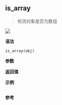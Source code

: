 ## is_array

> 检测对象是否为数组

![](https://img.shields.io/badge/-Array-blue)

**语法**

`is_array(obj)`

**参数**

**返回值**

**示例**

```js

```

**参考**
